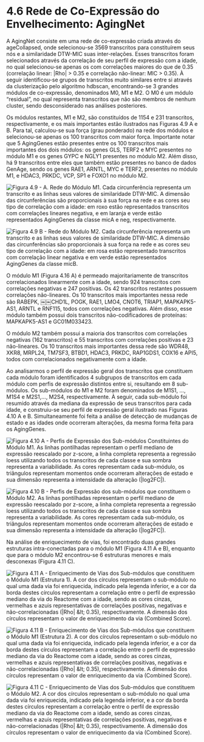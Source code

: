 # 4.6 Rede de Co-Expressão do Envelhecimento: AgingNet

A AgingNet consiste em uma rede de co-expressão criada através do ageCollapsed, onde selecionou-se 3569 transcritos para constituírem seus nós e a similaridade DTW-MIC suas inter-relações. Esses transcritos foram selecionados através da correlação de seu perfil de expressão com a idade, no qual selecionou-se apenas os com correlações maiores do que de 0.35 \(correlação linear: \|Rho\| &gt; 0.35 e correlação não-linear: MIC &gt; 0.35\). À seguir identificou-se grupos de transcritos muito similares entre si através da clusterização pelo algoritmo hdbscan, encontrando-se 3 grandes módulos de co-expressão, denominados M0, M1 e M2. O M0 é um módulo “residual”, no qual representa transcritos que não são membros de nenhum cluster, sendo desconsiderado nas análises posteriores. 

Os módulos restantes, M1 e M2, são constituídos de 1154 e 231 transcritos, respectivamente, e os mais importantes estão ilustrados nas Figuras 4.9 A e B. Para tal, calculou-se sua força \(grau ponderado\) na rede dos módulos e selecionou-se apenas os 100 transcritos com maior força. Importante notar que 5 AgingGenes estão presentes entre os 100 transcritos mais importantes dos dois módulos: os genes GLS, TERF2 e MYC presentes no módulo M1 e os genes GYPC e NGLY1 presentes no módulo M2. Além disso, há 9 transcritos entre eles que também estão presentes no banco de dados GenAge, sendo os genes RAE1, ARNTL, MYC e TERF2, presentes no módulo M1, e HDAC3, PRKDC, VCP, SP1 e FOXO1 no módulo M2.  
  


![Figura 4.9 - A. Rede do M&#xF3;dulo M1. Cada circunfer&#xEA;ncia representa um transcrito e as linhas seus valores de similaridade DTW-MIC. A dimens&#xE3;o das circunfer&#xEA;ncias s&#xE3;o proporcionais &#xE0; sua for&#xE7;a na rede e as cores seu tipo de correla&#xE7;&#xE3;o com a idade: em roxo est&#xE3;o representados transcritos com correla&#xE7;&#xF5;es lineares negativa, e em laranja e verde est&#xE3;o representados AgingGenes da classe micA e neg, respectivamente.](https://lh3.googleusercontent.com/8wYiWDk5IDUV9Ufy93nj4w9JdS2O87Q4vlk5XCXc5yw96ZxfnwmOw5oWyCMI-vta2Hqa1_xVOxKNmw7Z5tuxVoRSqCOXC_QnDXy_pJJ600y-KQD_CneycK_rNxN1xW03R3Uhnz5_=s0)

![    Figura 4.9 B - Rede do M&#xF3;dulo M2. Cada circunfer&#xEA;ncia representa um transcrito e as linhas seus valores de similaridade DTW-MIC. A  dimens&#xE3;o das circunfer&#xEA;ncias s&#xE3;o proporcionais &#xE0; sua for&#xE7;a na rede e as cores seu tipo de correla&#xE7;&#xE3;o com a idade: em rosa est&#xE3;o representado transcritos com correla&#xE7;&#xE3;o linear negativa e em verde est&#xE3;o representados AgingGenes da classe micB.](https://lh5.googleusercontent.com/zbuHUoTbEEzr5C7i8oR9DKzsGFj8KwIaF4CJW8bCJ4jhbn77EDccItW4kIACPTIyAm3IrbabijwRQ4D2Uw-QFZNNQNDr3cY_M9eGmL20Hjg_3yrXnXmMz1ic_ovOnFLRgWjEhTZM=s0)

O módulo M1 \(Figura 4.16 A\) é permeado majoritariamente de transcritos correlacionados linearmente com a idade, sendo 924 transcritos com correlações negativas e 247 positivas. Os 42 transcritos restantes possuem correlações não-lineares. Os 10 transcritos mais importantes nessa rede são RABEPK, ￼￼CHD1L, POGK, RAE1, LMO4, CNOT6, TRIAP1, MAPKAPK5-AS1, ARNTL e RNF115, todos com correlações negativas. Além disso, esse módulo também possui dois transcritos não-codificadores de proteínas: MAPKAPK5-AS1 e GC01M033423.

O módulo M2 também possui a maioria dos transcritos com correlações negativas \(162 transcritos\) e 55 transcritos com correlações positivas e 23 não-lineares. Os 10 transcritos mais importantes dessa rede são WDR48, XKR8, MRPL24, TM7SF3, BTBD1, HDAC3, PRKDC, RAP1GDS1, COX16 e API5, todos com correlacionados negativamente com a idade. 

Ao analisarmos o perfil de expressão geral dos transcritos que constituem cada módulo foram identificados 4 subgrupos de transcritos em cada módulo com perfis de expressão distintos entre si, resultando em 8 sub-módulos. Os sub-módulos do M1 e M2 foram denominados de M1S1, …, M1S4 e M2S1,..., M2S4, respectivamente. À seguir, cada sub-módulo foi resumido através da mediana da expressão de seus transcritos para cada idade, e construiu-se seu perfil de expressão geral ilustrado nas Figuras 4.10 A e B. Simultaneamente foi feita a análise de detecção de mudanças de estado e as idades onde ocorreram alterações, da mesma forma feita para os AgingGenes.  
  


![Figura 4.10 A - Perfis de Express&#xE3;o dos Sub-m&#xF3;dulos Constituintes do M&#xF3;dulo M1. As linhas pontilhadas representam o perfil mediano de express&#xE3;o reescalado por z-score, a linha completa representa a regress&#xE3;o loess utilizando todos os transcritos de cada classe e sua sombra representa a variabilidade. As cores representam cada sub-m&#xF3;dulo, os tri&#xE2;ngulos representam momentos onde ocorreram altera&#xE7;&#xF5;es de estado e sua dimens&#xE3;o representa a intensidade da altera&#xE7;&#xE3;o \(\|log2FC\|\).](https://lh5.googleusercontent.com/fmhmyuSAVHHlag0pQEJtSyJ1bcSjLpHVrj3Swegmg2ZMbOySTusxKokbt5ShaJQSJFUHIRzdxCjzHe8bToT8-NTx3MsO6wCJv2cfSDA40sFzKU2wr7TmdJVEOQqTP-kfrvUYBfIv=s0)

![Figura 4.10 B - Perfis de Express&#xE3;o dos sub-m&#xF3;dulos que constituem o M&#xF3;dulo M2. As linhas pontilhadas representam o perfil mediano de express&#xE3;o reescalado por z-score, a linha completa representa a regress&#xE3;o loess utilizando todos os transcritos de cada classe e sua sombra representa a variabilidade. As cores representam cada sub-m&#xF3;dulo, os tri&#xE2;ngulos representam momentos onde ocorreram altera&#xE7;&#xF5;es de estado e sua dimens&#xE3;o representa a intensidade da altera&#xE7;&#xE3;o \(\|log2FC\|\).](https://lh5.googleusercontent.com/brSuZE8jpIIG3SCtpbUvm3AsCillei_QDVOgIQoXGh2bmo8fAcsHFufl8_whpDrpQ0c57Doqui2D-vmSJvc9pJr7G1TwZdpHFg75fq55k597-b8HhT6xsatZ301yIAiPOiERCTUH=s0)

Na análise de enriquecimento de vias, foi encontrado duas grandes estruturas intra-conectadas para o módulo M1 \(Figura 4.11 A e B\), enquanto que para o módulo M2 encontrou-se 6 estruturas menores e mais desconexas \(Figura 4.11 C\).

![Figura 4.11 A - Enriquecimento de Vias dos Sub-m&#xF3;dulos que constituem o M&#xF3;dulo M1 \(Estrutura 1\). A cor dos c&#xED;rculos representam o sub-m&#xF3;dulo no qual uma dada via foi enriquecida, indicado pela legenda inferior, e a cor da borda destes c&#xED;rculos representam a correla&#xE7;&#xE3;o entre o perfil de express&#xE3;o mediano da via do Reactome com a idade, sendo as cores cinzas, vermelhas e azuis representativas de correla&#xE7;&#xF5;es positivas, negativas e n&#xE3;o-correlacionadas \(\|Rho\| &amp;lt; 0.35\), respectivamente. A dimens&#xE3;o dos c&#xED;rculos representam o valor de enriquecimento da via \(Combined Score\).](https://lh3.googleusercontent.com/PI1ewDalkyFe5NAWEB1R9tza5Ryc1X8AYK_VFwCw9KN54CIblZO3ttreNMMjV44xZndy4cOimGeULV-kqlEg26jJ4VB1bCF-mqzXPdNnjiH1RvzQEmox2FVX76CtGTWGvi-U6tI8=s0)



![Figura 4.11 B - Enriquecimento de Vias dos Sub-m&#xF3;dulos que constituem o M&#xF3;dulo M1 \(Estrutura 2\).  A cor dos c&#xED;rculos representam o sub-m&#xF3;dulo no qual uma dada via foi enriquecida, indicado pela legenda inferior, e a cor da borda destes c&#xED;rculos representam a correla&#xE7;&#xE3;o entre o perfil de express&#xE3;o mediano da via do Reactome com a idade, sendo as cores cinzas, vermelhas e azuis representativas de correla&#xE7;&#xF5;es positivas, negativas e n&#xE3;o-correlacionadas \(\|Rho\| &amp;lt; 0.35\), respectivamente. A dimens&#xE3;o dos c&#xED;rculos representam o valor de enriquecimento da via \(Combined Score\).](https://lh3.googleusercontent.com/s5O1EdH2HC5qa2NqLduyzgeZ_-k6HZ3uoq0ktF1RnpF7YI4RBLoS4ds_3eyfAv2bznxokPFAjGFnZCB1s12t9IFaQiJUJbQXtfVevZtyEbef9X1Q-DaTlgqAl5628spfgy9hAsYo=s0)

  

![Figura 4.11 C - Enriquecimento de Vias dos Sub-m&#xF3;dulos que constituem o M&#xF3;dulo M2.   A cor dos c&#xED;rculos representam o sub-m&#xF3;dulo no qual uma dada via foi enriquecida, indicado pela legenda inferior, e a cor da borda destes c&#xED;rculos representam a correla&#xE7;&#xE3;o entre o perfil de express&#xE3;o mediano da via do Reactome com a idade, sendo as cores cinzas, vermelhas e azuis representativas de correla&#xE7;&#xF5;es positivas, negativas e n&#xE3;o-correlacionadas \(\|Rho\| &amp;lt; 0.35\), respectivamente. A dimens&#xE3;o dos c&#xED;rculos representam o valor de enriquecimento da via \(Combined Score\).](https://lh5.googleusercontent.com/hAkhEIwh7GwrXnckORppJoF7TI07cRSybTwQTKzByXV-kQf87RvbEpdlJ3ketCqAEFssNJmPDxXcvZOKrtkgI4RO8fXJcSZRIPzcQKw00pNcX2B8_aCYwKegzgxLrtRk1jf6vDuP=s0)

